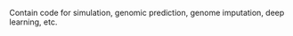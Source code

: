 Contain code for simulation, genomic prediction, genome imputation, deep learning, etc.

<!---
kzy599/kzy599 is a ✨ special ✨ repository because its `README.md` (this file) appears on your GitHub profile.
You can click the Preview link to take a look at your changes.
--->
